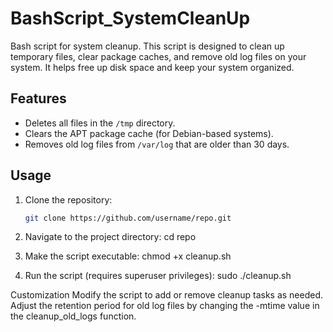 # BashScript_SystemCleanUp
Bash script for system cleanup. This script is designed to clean up temporary files, clear package caches, and remove old log files on your system. It helps free up disk space and keep your system organized.

## Features

- Deletes all files in the `/tmp` directory.
- Clears the APT package cache (for Debian-based systems).
- Removes old log files from `/var/log` that are older than 30 days.

## Usage

1. Clone the repository:

   ```bash
   git clone https://github.com/username/repo.git

2. Navigate to the project directory:
cd repo

3. Make the script executable:
chmod +x cleanup.sh

5. Run the script (requires superuser privileges):
sudo ./cleanup.sh

Customization
Modify the script to add or remove cleanup tasks as needed.
Adjust the retention period for old log files by changing the -mtime value in the cleanup_old_logs function.
